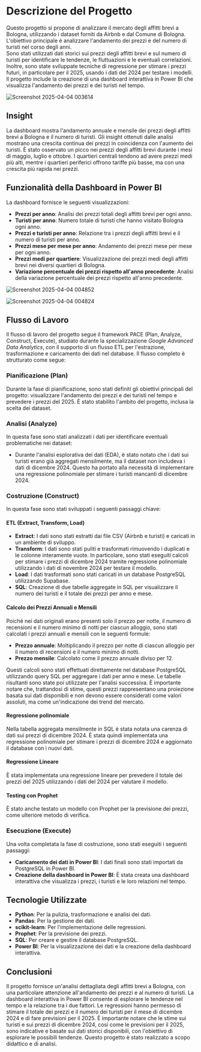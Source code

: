 # Descrizione del Progetto

Questo progetto si propone di analizzare il mercato degli affitti brevi a Bologna, utilizzando i dataset forniti da Airbnb e dal Comune di Bologna. L'obiettivo principale è analizzare l'andamento dei prezzi e del numero di turisti nel corso degli anni.  
Sono stati utilizzati dati storici sui prezzi degli affitti brevi e sul numero di turisti per identificare le tendenze, le fluttuazioni e le eventuali correlazioni. Inoltre, sono state sviluppate tecniche di regressione per stimare i prezzi futuri, in particolare per il 2025, usando i dati del 2024 per testare i modelli. Il progetto include la creazione di una dashboard interattiva in Power BI che visualizza l'andamento dei prezzi e dei turisti nel tempo.

![Screenshot 2025-04-04 003614](https://github.com/user-attachments/assets/1946f8ae-5443-4b42-8b7c-d0000df383d3)


## Insight

La dashboard mostra l'andamento annuale e mensile dei prezzi degli affitti brevi a Bologna e il numero di turisti. Gli insight ottenuti dalle analisi mostrano una crescita continua dei prezzi in coincidenza con l'aumento dei turisti. È stato osservato un picco nei prezzi degli affitti brevi durante i mesi di maggio, luglio e ottobre. I quartieri centrali tendono ad avere prezzi medi più alti, mentre i quartieri periferici offrono tariffe più basse, ma con una crescita più rapida nei prezzi.

## Funzionalità della Dashboard in Power BI

La dashboard fornisce le seguenti visualizzazioni:

- **Prezzi per anno**: Analisi dei prezzi totali degli affitti brevi per ogni anno.
- **Turisti per anno**: Numero totale di turisti che hanno visitato Bologna ogni anno.
- **Prezzi e turisti per anno**: Relazione tra i prezzi degli affitti brevi e il numero di turisti per anno.
- **Prezzi mese per mese per anno**: Andamento dei prezzi mese per mese per ogni anno.
- **Prezzi medi per quartiere**: Visualizzazione dei prezzi medi degli affitti brevi nei diversi quartieri di Bologna.
- **Variazione percentuale dei prezzi rispetto all'anno precedente**: Analisi della variazione percentuale dei prezzi rispetto all'anno precedente.

![Screenshot 2025-04-04 004852](https://github.com/user-attachments/assets/825f2534-0a5e-415a-a28d-44546e42676a)

![Screenshot 2025-04-04 004824](https://github.com/user-attachments/assets/4026b69c-b1fe-441c-936a-ea50f3afd69a)

## Flusso di Lavoro

Il flusso di lavoro del progetto segue il framework PACE (Plan, Analyze, Construct, Execute), studiato durante la specializzazione *Google Advanced Data Analytics*, con il supporto di un flusso ETL per l'estrazione, trasformazione e caricamento dei dati nel database. Il flusso completo è strutturato come segue:

### Pianificazione (Plan)
Durante la fase di pianificazione, sono stati definiti gli obiettivi principali del progetto: visualizzare l'andamento dei prezzi e dei turisti nel tempo e prevedere i prezzi del 2025. È stato stabilito l'ambito del progetto, inclusa la scelta dei dataset.

### Analisi (Analyze)
In questa fase sono stati analizzati i dati per identificare eventuali problematiche nei dataset:
- Durante l'analisi esplorativa dei dati (EDA), è stato notato che i dati sui turisti erano già aggregati mensilmente, ma il dataset non includeva i dati di dicembre 2024. Questo ha portato alla necessità di implementare una regressione polinomiale per stimare i turisti mancanti di dicembre 2024.

### Costruzione (Construct)
In questa fase sono stati sviluppati i seguenti passaggi chiave:

#### ETL (Extract, Transform, Load)

- **Extract**: I dati sono stati estratti dai file CSV (Airbnb e turisti) e caricati in un ambiente di sviluppo.
- **Transform**: I dati sono stati puliti e trasformati rimuovendo i duplicati e le colonne interamente vuote. In particolare, sono stati eseguiti calcoli per stimare i prezzi di dicembre 2024 tramite regressione polinomiale utilizzando i dati di novembre 2024 per testare il modello.
- **Load**: I dati trasformati sono stati caricati in un database PostgreSQL utilizzando Supabase.
- **SQL**: Creazione di due tabelle aggregate in SQL per visualizzare il numero dei turisti e il totale dei prezzi per anno e mese.

#### Calcolo dei Prezzi Annuali e Mensili
Poiché nei dati originali erano presenti solo il prezzo per notte, il numero di recensioni e il numero minimo di notti per ciascun alloggio, sono stati calcolati i prezzi annuali e mensili con le seguenti formule:
- **Prezzo annuale**: Moltiplicando il prezzo per notte di ciascun alloggio per il numero di recensioni e il numero minimo di notti.
- **Prezzo mensile**: Calcolato come il prezzo annuale diviso per 12.

Questi calcoli sono stati effettuati direttamente nel database PostgreSQL utilizzando query SQL per aggregare i dati per anno e mese. Le tabelle risultanti sono state poi utilizzate per l'analisi successiva. È importante notare che, trattandosi di stime, questi prezzi rappresentano una proiezione basata sui dati disponibili e non devono essere considerati come valori assoluti, ma come un'indicazione dei trend del mercato.

#### Regressione polinomiale
Nella tabella aggregata mensilmente in SQL è stata notata una carenza di dati sui prezzi di dicembre 2024. È stata quindi implementata una regressione polinomiale per stimare i prezzi di dicembre 2024 e aggiornato il database con i nuovi dati.

#### Regressione Lineare
È stata implementata una regressione lineare per prevedere il totale dei prezzi del 2025 utilizzando i dati del 2024 per valutare il modello.

#### Testing con Prophet
È stato anche testato un modello con Prophet per la previsione dei prezzi, come ulteriore metodo di verifica.

### Esecuzione (Execute)
Una volta completata la fase di costruzione, sono stati eseguiti i seguenti passaggi:

- **Caricamento dei dati in Power BI**: I dati finali sono stati importati da PostgreSQL in Power BI.
- **Creazione della dashboard in Power BI**: È stata creata una dashboard interattiva che visualizza i prezzi, i turisti e le loro relazioni nel tempo.

## Tecnologie Utilizzate

- **Python**: Per la pulizia, trasformazione e analisi dei dati.
- **Pandas**: Per la gestione dei dati.
- **scikit-learn**: Per l'implementazione delle regressioni.
- **Prophet**: Per la previsione dei prezzi.
- **SQL**: Per creare e gestire il database PostgreSQL.
- **Power BI**: Per la visualizzazione dei dati e la creazione della dashboard interattiva.

## Conclusioni
Il progetto fornisce un'analisi dettagliata degli affitti brevi a Bologna, con una particolare attenzione all'andamento dei prezzi e al numero di turisti. La dashboard interattiva in Power BI consente di esplorare le tendenze nel tempo e la relazione tra i due fattori. Le regressioni hanno permesso di stimare il totale dei prezzi e il numero dei turisti per il mese di dicembre 2024 e di fare previsioni per il 2025. È importante notare che le stime sui turisti e sui prezzi di dicembre 2024, così come le previsioni per il 2025, sono indicative e basate sui dati storici disponibili, con l'obiettivo di esplorare le possibili tendenze. Questo progetto è stato realizzato a scopo didattico e di analisi.
